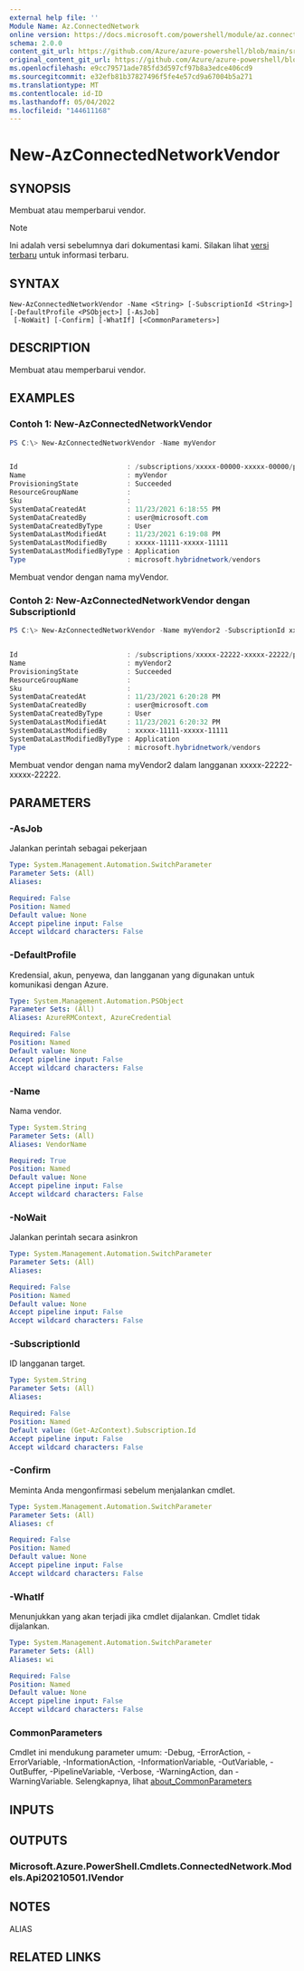 ```yaml
---
external help file: ''
Module Name: Az.ConnectedNetwork
online version: https://docs.microsoft.com/powershell/module/az.connectednetwork/new-azconnectednetworkvendor
schema: 2.0.0
content_git_url: https://github.com/Azure/azure-powershell/blob/main/src/ConnectedNetwork/help/New-AzConnectedNetworkVendor.md
original_content_git_url: https://github.com/Azure/azure-powershell/blob/main/src/ConnectedNetwork/help/New-AzConnectedNetworkVendor.md
ms.openlocfilehash: e9cc79571ade785fd3d597cf97b8a3edce406cd9
ms.sourcegitcommit: e32efb81b37827496f5fe4e57cd9a67004b5a271
ms.translationtype: MT
ms.contentlocale: id-ID
ms.lasthandoff: 05/04/2022
ms.locfileid: "144611168"
---
```

# New-AzConnectedNetworkVendor

## SYNOPSIS
Membuat atau memperbarui vendor.

> [!NOTE]
>Ini adalah versi sebelumnya dari dokumentasi kami. Silakan lihat [versi terbaru](/powershell/module/az.connectednetwork/new-azconnectednetworkvendor) untuk informasi terbaru.

## SYNTAX

```
New-AzConnectedNetworkVendor -Name <String> [-SubscriptionId <String>] [-DefaultProfile <PSObject>] [-AsJob]
 [-NoWait] [-Confirm] [-WhatIf] [<CommonParameters>]
```

## DESCRIPTION
Membuat atau memperbarui vendor.

## EXAMPLES

### Contoh 1: New-AzConnectedNetworkVendor
```powershell
PS C:\> New-AzConnectedNetworkVendor -Name myVendor


Id                           : /subscriptions/xxxxx-00000-xxxxx-00000/providers/Microsoft.HybridNetwork/vendors/myVendor
Name                         : myVendor
ProvisioningState            : Succeeded
ResourceGroupName            :
Sku                          :
SystemDataCreatedAt          : 11/23/2021 6:18:55 PM
SystemDataCreatedBy          : user@microsoft.com
SystemDataCreatedByType      : User
SystemDataLastModifiedAt     : 11/23/2021 6:19:08 PM
SystemDataLastModifiedBy     : xxxxx-11111-xxxxx-11111
SystemDataLastModifiedByType : Application
Type                         : microsoft.hybridnetwork/vendors
```

Membuat vendor dengan nama myVendor.

### Contoh 2: New-AzConnectedNetworkVendor dengan SubscriptionId 
```powershell
PS C:\> New-AzConnectedNetworkVendor -Name myVendor2 -SubscriptionId xxxxx-22222-xxxxx-22222


Id                           : /subscriptions/xxxxx-22222-xxxxx-22222/providers/Microsoft.HybridNetwork/vendors/myVendor2
Name                         : myVendor2
ProvisioningState            : Succeeded
ResourceGroupName            :
Sku                          :
SystemDataCreatedAt          : 11/23/2021 6:20:28 PM
SystemDataCreatedBy          : user@microsoft.com
SystemDataCreatedByType      : User
SystemDataLastModifiedAt     : 11/23/2021 6:20:32 PM
SystemDataLastModifiedBy     : xxxxx-11111-xxxxx-11111
SystemDataLastModifiedByType : Application
Type                         : microsoft.hybridnetwork/vendors
```

Membuat vendor dengan nama myVendor2 dalam langganan xxxxx-22222-xxxxx-22222.

## PARAMETERS

### -AsJob
Jalankan perintah sebagai pekerjaan

```yaml
Type: System.Management.Automation.SwitchParameter
Parameter Sets: (All)
Aliases:

Required: False
Position: Named
Default value: None
Accept pipeline input: False
Accept wildcard characters: False
```

### -DefaultProfile
Kredensial, akun, penyewa, dan langganan yang digunakan untuk komunikasi dengan Azure.

```yaml
Type: System.Management.Automation.PSObject
Parameter Sets: (All)
Aliases: AzureRMContext, AzureCredential

Required: False
Position: Named
Default value: None
Accept pipeline input: False
Accept wildcard characters: False
```

### -Name
Nama vendor.

```yaml
Type: System.String
Parameter Sets: (All)
Aliases: VendorName

Required: True
Position: Named
Default value: None
Accept pipeline input: False
Accept wildcard characters: False
```

### -NoWait
Jalankan perintah secara asinkron

```yaml
Type: System.Management.Automation.SwitchParameter
Parameter Sets: (All)
Aliases:

Required: False
Position: Named
Default value: None
Accept pipeline input: False
Accept wildcard characters: False
```

### -SubscriptionId
ID langganan target.

```yaml
Type: System.String
Parameter Sets: (All)
Aliases:

Required: False
Position: Named
Default value: (Get-AzContext).Subscription.Id
Accept pipeline input: False
Accept wildcard characters: False
```

### -Confirm
Meminta Anda mengonfirmasi sebelum menjalankan cmdlet.

```yaml
Type: System.Management.Automation.SwitchParameter
Parameter Sets: (All)
Aliases: cf

Required: False
Position: Named
Default value: None
Accept pipeline input: False
Accept wildcard characters: False
```

### -WhatIf
Menunjukkan yang akan terjadi jika cmdlet dijalankan.
Cmdlet tidak dijalankan.

```yaml
Type: System.Management.Automation.SwitchParameter
Parameter Sets: (All)
Aliases: wi

Required: False
Position: Named
Default value: None
Accept pipeline input: False
Accept wildcard characters: False
```

### CommonParameters
Cmdlet ini mendukung parameter umum: -Debug, -ErrorAction, -ErrorVariable, -InformationAction, -InformationVariable, -OutVariable, -OutBuffer, -PipelineVariable, -Verbose, -WarningAction, dan -WarningVariable. Selengkapnya, lihat [about_CommonParameters](http://go.microsoft.com/fwlink/?LinkID=113216)

## INPUTS

## OUTPUTS

### Microsoft.Azure.PowerShell.Cmdlets.ConnectedNetwork.Models.Api20210501.IVendor

## NOTES

ALIAS

## RELATED LINKS

